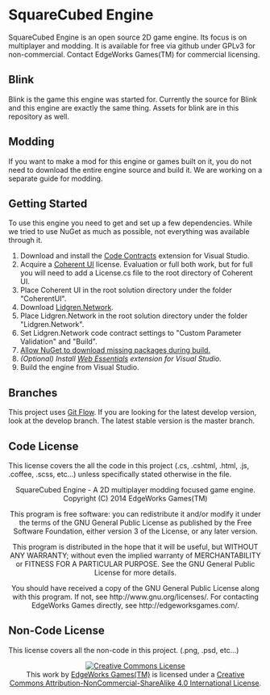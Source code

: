 # SquareCubed Engine #
SquareCubed Engine is an open source 2D game engine. Its focus is on
multiplayer and modding. It is available for free via github under
GPLv3 for non-commercial. Contact EdgeWorks Games(TM) for commercial
licensing.

## Blink ##
Blink is the game this engine was started for. Currently the source
for Blink and this engine are exactly the same thing. Assets for blink
are in this repository as well.

## Modding ##
If you want to make a mod for this engine or games built on it, you
do not need to download the entire engine source and build it. We
are working on a separate guide for modding.

## Getting Started ##
To use this engine you need to get and set up a few dependencies.
While we tried to use NuGet as much as possible, not everything was
available through it.

1. Download and install the [Code Contracts](http://visualstudiogallery.msdn.microsoft.com/1ec7db13-3363-46c9-851f-1ce455f66970)
   extension for Visual Studio.
2. Acquire a [Coherent UI](http://coherent-labs.com/) license.
   Evaluation or full both work, but for full you will need to add
   a License.cs file to the root directory of Coherent UI.
3. Place Coherent UI in the root solution directory under the folder "CoherentUI".
4. Download [Lidgren.Network](https://code.google.com/p/lidgren-network-gen3/).
5. Place Lidgren.Network in the root solution directory under the folder "Lidgren.Network".
6. Set Lidgren.Network code contract settings to "Custom Parameter Validation" and "Build".
7. [Allow NuGet to download missing packages during build.](http://docs.nuget.org/docs/workflows/using-nuget-without-committing-packages)
8. _(Optional) Install [Web Essentials](http://vswebessentials.com/) extension for Visual Studio._
9. Build the engine from Visual Studio.

## Branches ##
This project uses [Git Flow](http://nvie.com/posts/a-successful-git-branching-model/).
If you are looking for the latest develop version, look at the develop branch.
The latest stable version is the master branch.

## Code License ##
This license covers the all the code in this project (.cs, .cshtml, .html, .js, .coffee, .scss, etc...)
unless specifically stated otherwise in the file.
<div align="center">
    <p>
        SquareCubed Engine - A 2D multiplayer modding focused game engine.<br />
        Copyright (C) 2014  EdgeWorks Games(TM)
    </p>
    <p>
        This program is free software: you can redistribute it and/or modify
        it under the terms of the GNU General Public License as published by
        the Free Software Foundation, either version 3 of the License, or
        any later version.
    </p>
    <p>
        This program is distributed in the hope that it will be useful,
        but WITHOUT ANY WARRANTY; without even the implied warranty of
        MERCHANTABILITY or FITNESS FOR A PARTICULAR PURPOSE.  See the
        GNU General Public License for more details.
    </p>
    <p>
        You should have received a copy of the GNU General Public License
        along with this program. If not, see http://www.gnu.org/licenses/.
        For contacting EdgeWorks Games directly, see http://edgeworksgames.com/.
    </p>
</div>

## Non-Code License ##
This license covers all the non-code in this project. (.png, .psd, etc...)
<div align="center">
    <a rel="license" href="http://creativecommons.org/licenses/by-nc-sa/4.0/">
        <img alt="Creative Commons License"
             style="border-width:0"
             src="http://i.creativecommons.org/l/by-nc-sa/4.0/88x31.png" />
    </a><br />
    This work by <a xmlns:cc="http://creativecommons.org/ns#" href="http://edgeworksgames.com/" property="cc:attributionName" rel="cc:attributionURL">EdgeWorks Games(TM)</a> is licensed under a <a rel="license" href="http://creativecommons.org/licenses/by-nc-sa/4.0/">Creative Commons Attribution-NonCommercial-ShareAlike 4.0 International License</a>.
</div>